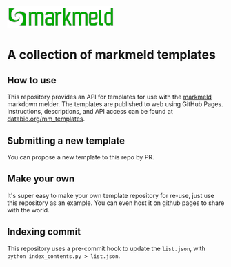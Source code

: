 # <img src="https://raw.githubusercontent.com/databio/markmeld/master/docs/img/markmeld_logo_long.svg?sanitize=true" alt="markmeld logo" height="50">

# A collection of markmeld templates

## How to use

This repository provides an API for templates for use with the [markmeld](http://github.com/databio/markmeld) markdown melder. The templates are published to web using GitHub Pages. Instructions, descriptions, and API access can be found at [databio.org/mm_templates](https://databio.org/mm_templates).

## Submitting a new template

You can propose a new template to this repo by PR.

## Make your own

It's super easy to make your own template repository for re-use, just use this repository as an example. You can even host it on github pages to share with the world.

## Indexing commit

This repository uses a pre-commit hook to update the `list.json`, with `python index_contents.py > list.json`.